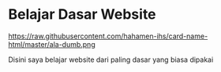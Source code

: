 # Belajar Dasar Website

https://raw.githubusercontent.com/hahamen-ihs/card-name-html/master/ala-dumb.png

Disini saya belajar website dari paling dasar
yang biasa dipakai 
